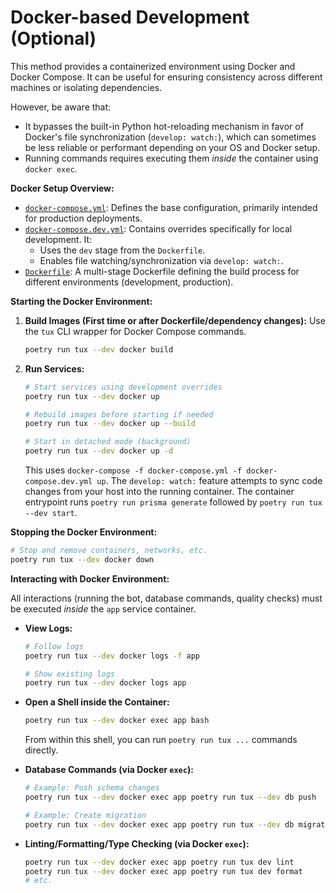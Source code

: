 # Docker-based Development (Optional)

This method provides a containerized environment using Docker and Docker Compose. It can be useful for ensuring consistency across different machines or isolating dependencies.

However, be aware that:

* It bypasses the built-in Python hot-reloading mechanism in favor of Docker's file synchronization (`develop: watch:`), which can sometimes be less reliable or performant depending on your OS and Docker setup.
* Running commands requires executing them *inside* the container using `docker exec`.

**Docker Setup Overview:**

* [`docker-compose.yml`](../../../docker-compose.yml): Defines the base configuration, primarily intended for production deployments.
* [`docker-compose.dev.yml`](../../../docker-compose.dev.yml): Contains overrides specifically for local development. It:
  * Uses the `dev` stage from the `Dockerfile`.
  * Enables file watching/synchronization via `develop: watch:`.
* [`Dockerfile`](../../../Dockerfile): A multi-stage Dockerfile defining the build process for different environments (development, production).

**Starting the Docker Environment:**

1. **Build Images (First time or after Dockerfile/dependency changes):**
    Use the `tux` CLI wrapper for Docker Compose commands.

    ```bash
    poetry run tux --dev docker build
    ```

2. **Run Services:**

    ```bash
    # Start services using development overrides
    poetry run tux --dev docker up

    # Rebuild images before starting if needed
    poetry run tux --dev docker up --build

    # Start in detached mode (background)
    poetry run tux --dev docker up -d
    ```

    This uses `docker-compose -f docker-compose.yml -f docker-compose.dev.yml up`. The `develop: watch:` feature attempts to sync code changes from your host into the running container. The container entrypoint runs `poetry run prisma generate` followed by `poetry run tux --dev start`.

**Stopping the Docker Environment:**

```bash
# Stop and remove containers, networks, etc.
poetry run tux --dev docker down
```

**Interacting with Docker Environment:**

All interactions (running the bot, database commands, quality checks) must be executed *inside* the `app` service container.

* **View Logs:**

    ```bash
    # Follow logs
    poetry run tux --dev docker logs -f app

    # Show existing logs
    poetry run tux --dev docker logs app
    ```

* **Open a Shell inside the Container:**

    ```bash
    poetry run tux --dev docker exec app bash
    ```

    From within this shell, you can run `poetry run tux ...` commands directly.

* **Database Commands (via Docker `exec`):**

    ```bash
    # Example: Push schema changes
    poetry run tux --dev docker exec app poetry run tux --dev db push

    # Example: Create migration
    poetry run tux --dev docker exec app poetry run tux --dev db migrate --name <migration-name>
    ```

* **Linting/Formatting/Type Checking (via Docker `exec`):**

    ```bash
    poetry run tux --dev docker exec app poetry run tux dev lint
    poetry run tux --dev docker exec app poetry run tux dev format
    # etc.
    ```
